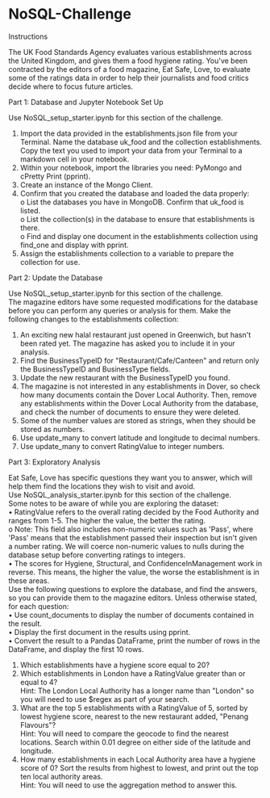# NoSQL-Challenge


Instructions


The UK Food Standards Agency evaluates various establishments across the United Kingdom, and gives them a food hygiene rating. You've been contracted by the editors of a food magazine, Eat Safe, Love, to evaluate some of the ratings data in order to help their journalists and food critics decide where to focus future articles.<br>


Part 1: Database and Jupyter Notebook Set Up


Use NoSQL_setup_starter.ipynb for this section of the challenge.<br>
1.	Import the data provided in the establishments.json file from your Terminal. Name the database uk_food and the collection establishments. Copy the text you used to import your data from your Terminal to a markdown cell in your notebook.<br>
2.	Within your notebook, import the libraries you need: PyMongo and cPretty Print (pprint).<br>
3.	Create an instance of the Mongo Client.<br>
4.	Confirm that you created the database and loaded the data properly:<br>
o	List the databases you have in MongoDB. Confirm that uk_food is listed.<br>
o	List the collection(s) in the database to ensure that establishments is there.<br>
o	Find and display one document in the establishments collection using find_one and display with pprint.<br>
5.	Assign the establishments collection to a variable to prepare the collection for use.<br>

   
Part 2: Update the Database


Use NoSQL_setup_starter.ipynb for this section of the challenge.<br>
The magazine editors have some requested modifications for the database before you can perform any queries or analysis for them. Make the following changes to the establishments collection:<br>
1.	An exciting new halal restaurant just opened in Greenwich, but hasn't been rated yet. The magazine has asked you to include it in your analysis.<br>
2.	Find the BusinessTypeID for "Restaurant/Cafe/Canteen" and return only the BusinessTypeID and BusinessType fields.<br>
3.	Update the new restaurant with the BusinessTypeID you found.<br>
4.	The magazine is not interested in any establishments in Dover, so check how many documents contain the Dover Local Authority. Then, remove any establishments within the Dover Local Authority from the database, and check the number of documents to ensure they were deleted.<br>
5.	Some of the number values are stored as strings, when they should be stored as numbers.<br>
1.	Use update_many to convert latitude and longitude to decimal numbers.<br>
2.	Use update_many to convert RatingValue to integer numbers.<br>

   
Part 3: Exploratory Analysis


Eat Safe, Love has specific questions they want you to answer, which will help them find the locations they wish to visit and avoid.<br>
Use NoSQL_analysis_starter.ipynb for this section of the challenge.<br>
Some notes to be aware of while you are exploring the dataset:<br>
•	RatingValue refers to the overall rating decided by the Food Authority and ranges from 1-5. The higher the value, the better the rating.<br>
o	Note: This field also includes non-numeric values such as 'Pass', where 'Pass' means that the establishment passed their inspection but isn't given a number rating. We will coerce non-numeric values to nulls during the database setup before converting ratings to integers.<br>
•	The scores for Hygiene, Structural, and ConfidenceInManagement work in reverse. This means, the higher the value, the worse the establishment is in these areas.<br>
Use the following questions to explore the database, and find the answers, so you can provide them to the magazine editors.
Unless otherwise stated, for each question:<br>
•	Use count_documents to display the number of documents contained in the result.<br>
•	Display the first document in the results using pprint.<br>
•	Convert the result to a Pandas DataFrame, print the number of rows in the DataFrame, and display the first 10 rows.<br>
1.	Which establishments have a hygiene score equal to 20?<br>
2.	Which establishments in London have a RatingValue greater than or equal to 4?<br>
Hint: The London Local Authority has a longer name than "London" so you will need to use $regex as part of your search.<br>
3.	What are the top 5 establishments with a RatingValue of 5, sorted by lowest hygiene score, nearest to the new restaurant added, "Penang Flavours"?<br>
Hint: You will need to compare the geocode to find the nearest locations. Search within 0.01 degree on either side of the latitude and longitude.<br>
4.	How many establishments in each Local Authority area have a hygiene score of 0? Sort the results from highest to lowest, and print out the top ten local authority areas.<br>
Hint: You will need to use the aggregation method to answer this.<br>
